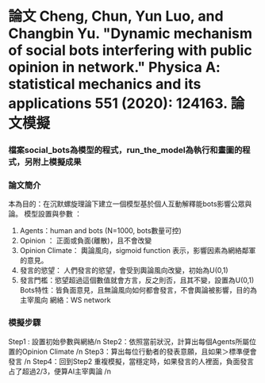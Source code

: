 # 論文 Cheng, Chun, Yun Luo, and Changbin Yu. "Dynamic mechanism of social bots interfering with public opinion in network." Physica A: statistical mechanics and its applications 551 (2020): 124163. 論文模擬

### 檔案social_bots為模型的程式，run_the_model為執行和畫圖的程式，另附上模擬成果


### 論文簡介
本為目的：在沉默螺旋理論下建立一個模型基於個人互動解釋能bots影響公眾與論。
模型設置與參數 ：
1. Agents：human and bots (N=1000, bots數量可控)
2.  Opinion ： 正面或負面(離散)，且不會改變
3.  Opinion Climate： 輿論風向，sigmoid function 表示，影響因素為網絡鄰軍的意見。
4.  發言的慾望： 人們發言的慾望，會受到輿論風向改變，初始為U(0,1)
5.  發言門檻：慾望超過這個數值就會方言，反之則否，且其不變，設置為U(0,1)
Bots特性：皆負面意見，且無論風向如何都會發言，不會輿論被影響，目的為主宰風向
網絡：WS network

### 模擬步驟
Step1 : 設置初始參數與網絡/n
Step2：依照當前狀況，計算出每個Agents所屬位置的Opinion Climate /n
Step3：算出每位行動者的發表意願，且如果＞標準便會發言 /n
Step4：回到Step2 重複模擬，當穩定時，如果發言的人裡面，負面發言占了超過2/3，便算AI主宰輿論 /n
